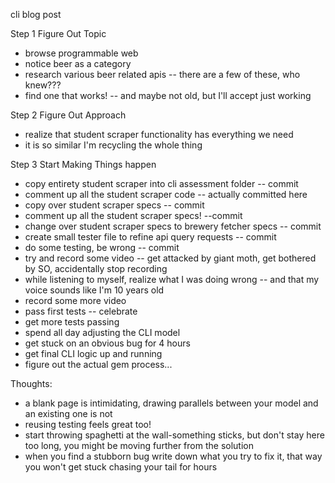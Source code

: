 cli blog post

Step 1 Figure Out Topic
- browse programmable web
- notice beer as a category
- research various beer related apis -- there are a few of these, who knew???
- find one that works!  -- and maybe not old, but I'll accept just working

Step 2 Figure Out Approach
- realize that student scraper functionality has everything we need
- it is so similar I'm recycling the whole thing

Step 3 Start Making Things happen
- copy entirety student scraper into cli assessment folder -- commit
- comment up all the student scraper code -- actually committed here
- copy over student scraper specs -- commit
- comment up all the student scraper specs! --commit
- change over student scraper specs to brewery fetcher specs -- commit
- create small tester file to refine api query requests -- commit
- do some testing, be wrong -- commit
- try and record some video -- get attacked by giant moth, get bothered by SO, accidentally stop recording
- while listening to myself, realize what I was doing wrong -- and that my voice sounds like I'm 10 years old
- record some more video
- pass first tests -- celebrate
- get more tests passing
- spend all day adjusting the CLI model
- get stuck on an obvious bug for 4 hours
- get final CLI logic up and running
- figure out the actual gem process...

Thoughts:
- a blank page is intimidating, drawing parallels between your model and an existing one is not
- reusing testing feels great too!
- start throwing spaghetti at the wall-something sticks, but don't stay here too long, you might be moving further from the solution
- when you find a stubborn bug write down what you try to fix it, that way you won't get stuck chasing your tail for hours
